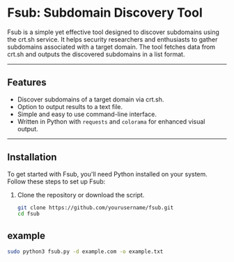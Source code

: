 # Fsub: Subdomain Discovery Tool

Fsub is a simple yet effective tool designed to discover subdomains using the crt.sh service. It helps security researchers and enthusiasts to gather subdomains associated with a target domain. The tool fetches data from crt.sh and outputs the discovered subdomains in a list format.

---

## Features

- Discover subdomains of a target domain via crt.sh.
- Option to output results to a text file.
- Simple and easy to use command-line interface.
- Written in Python with `requests` and `colorama` for enhanced visual output.

---

## Installation

To get started with Fsub, you'll need Python installed on your system. Follow these steps to set up Fsub:

1. Clone the repository or download the script.

   ```bash
   git clone https://github.com/yourusername/fsub.git
   cd fsub
## example
```bash
sudo python3 fsub.py -d example.com -o example.txt
